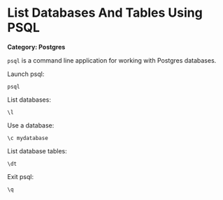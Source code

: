 # List Databases And Tables Using PSQL

__Category: Postgres__

`psql` is a command line application for working with Postgres databases.

Launch psql:

```shell
psql
```

List databases:

```shell
\l
```

Use a database:

```shell
\c mydatabase
```

List database tables:

```shell
\dt
```

Exit psql:

```shell
\q
```
